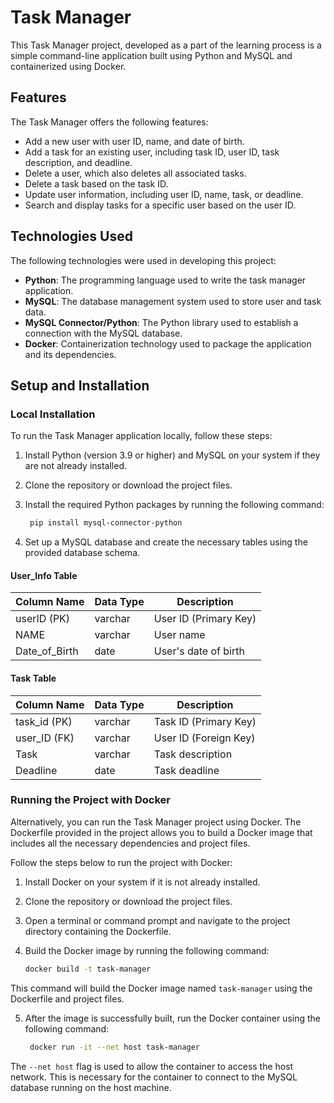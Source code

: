# Task Manager

This Task Manager project, developed as a part of the learning process is a simple command-line application built using Python and MySQL and containerized using Docker. 


## Features

The Task Manager offers the following features:

- Add a new user with user ID, name, and date of birth.
- Add a task for an existing user, including task ID, user ID, task description, and deadline.
- Delete a user, which also deletes all associated tasks.
- Delete a task based on the task ID.
- Update user information, including user ID, name, task, or deadline.
- Search and display tasks for a specific user based on the user ID.

## Technologies Used

The following technologies were used in developing this project:

- ****Python****: The programming language used to write the task manager application.
- ****MySQL****: The database management system used to store user and task data.
- ****MySQL Connector/Python****: The Python library used to establish a connection with the MySQL database.
- ****Docker****: Containerization technology used to package the application and its dependencies.

## Setup and Installation

### Local Installation

To run the Task Manager application locally, follow these steps:

1. Install Python (version 3.9 or higher) and MySQL on your system if they are not already installed.
2. Clone the repository or download the project files.
3. Install the required Python packages by running the following command:
   
   ```bash
    pip install mysql-connector-python
    ```
5. Set up a MySQL database and create the necessary tables using the provided database schema.

#### User_Info Table

| Column Name    | Data Type | Description         |
| -------------- | --------- | ------------------- |
| userID (PK)    | varchar   | User ID (Primary Key)|
| NAME           | varchar   | User name            |
| Date_of_Birth  | date      | User's date of birth |

#### Task Table

| Column Name    | Data Type | Description         |
| -------------- | --------- | ------------------- |
| task_id (PK)   | varchar   | Task ID (Primary Key)|
| user_ID (FK)   | varchar   | User ID (Foreign Key)|
| Task           | varchar   | Task description     |
| Deadline       | date      | Task deadline        |



### Running the Project with Docker

Alternatively, you can run the Task Manager project using Docker. The Dockerfile provided in the project allows you to build a Docker image that includes all the necessary dependencies and project files. 

Follow the steps below to run the project with Docker:

1. Install Docker on your system if it is not already installed.
2. Clone the repository or download the project files.
3. Open a terminal or command prompt and navigate to the project directory containing the Dockerfile.
4. Build the Docker image by running the following command:

    ```bash
    docker build -t task-manager 
    ```
This command will build the Docker image named `task-manager` using the Dockerfile and project files.

5. After the image is successfully built, run the Docker container using the following command:

   ```bash
    docker run -it --net host task-manager
    ```
   
The `--net host` flag is used to allow the container to access the host network. This is necessary for the container to connect to the MySQL database running on the host machine.





